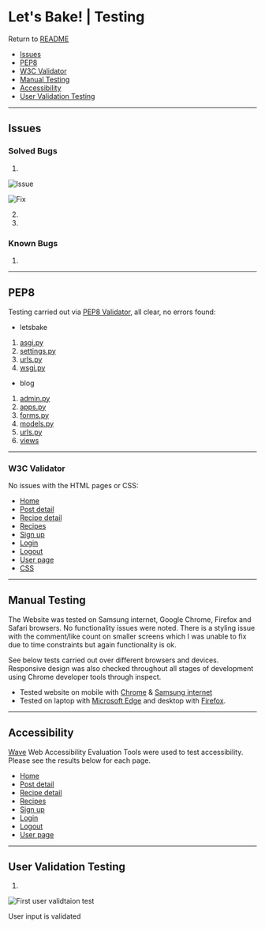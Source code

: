 # Let's Bake! | Testing

Return to [README](https://github.com/Sarohia94/Project-4-Baking-Blog/blob/main/README.md)

* [Issues](#Issues)
* [PEP8](#PEP8)
* [W3C Validator](#W3C-Validator)
* [Manual Testing](#Manual-Testing)
* [Accessibility](#Accessiblity)
* [User Validation Testing](#User-Validation-Testing)

- - -

## Issues

### Solved Bugs

1. 

![Issue](docs/testing/issues/)


![Fix](docs/testing/issues/)

2. 

3. 


### Known Bugs

1. 

- - -

## PEP8 

Testing carried out via [PEP8 Validator](https://pep8ci.herokuapp.com/), all clear, no errors found:
* letsbake
1. [asgi.py](docs/testing/pep8/pep8_asgi.png)
2. [settings.py](docs/testing/pep8/pep8_settings.png)
3. [urls.py](docs/testing/pep8/pep8_urls.png)
4. [wsgi.py](docs/testing/pep8/pep8_wsgi.png) 

* blog
1. [admin.py](docs/testing/pep8/pep8_admin.png)
2. [apps.py](docs/testing/pep8/pep8_apps.png)
3. [forms.py](docs/testing/pep8/pep8_forms.png)
4. [models.py](docs/testing/pep8/pep8_models.png)
5. [urls.py](docs/testing/pep8/pep8_blog_urls.png)
6. [views](docs/testing/pep8/pep8_views.png)

- - -

### W3C Validator 
No issues with the HTML pages or CSS:
* [Home](docs/testing/w3c/w3c_home.png)
* [Post detail](docs/testing/w3c/w3c_post_detail.png)
* [Recipe detail](docs/testing/w3c/w3c_recipe_detail.png)
* [Recipes](docs/testing/w3c/w3c_recipes.png)
* [Sign up](docs/testing/w3c/w3c_signup.png)
* [Login](docs/testing/w3c/w3c_login.png)
* [Logout](docs/testing/w3c/w3c_logout.png)
* [User page](docs/testing/w3c/w3c_user_page.png)
* [CSS](docs/testing/w3c/w3c_css.png)

- - -

## Manual Testing

The Website was tested on Samsung internet, Google Chrome, Firefox and Safari browsers. No functionality issues were noted. There is a styling issue with the comment/like count on smaller screens which I was unable to fix due to time constraints but again functionality is ok.

See below tests carried out over different browsers and devices. Responsive design was also checked throughout all stages of development using Chrome developer tools through inspect.

* Tested website on mobile with [Chrome](docs/testing/manualtesting/chrome-mobile.jpg) & [Samsung internet](docs/testing/manualtesting/samsunginternet-mobile.jpg)
* Tested on laptop with [Microsoft Edge](docs/testing/manualtesting/microsoftedge-laptop.png) and desktop with [Firefox](docs/testing/manualtesting/firefox-desktop.png).

- - -

## Accessibility

[Wave](https://wave.webaim.org/) Web Accessibility Evaluation Tools were used to test accessibility. Please see the results below for each page.

* [Home](docs/testing)
* [Post detail](docs/testing)
* [Recipe detail](docs/testing)
* [Recipes](docs/testing)
* [Sign up](docs/testing)
* [Login](docs/testing)
* [Logout](docs/testing)
* [User page](docs/testing)

- - -

## User Validation Testing

1. 

![First user validtaion test](docs/testing/)

   User input is validated 

